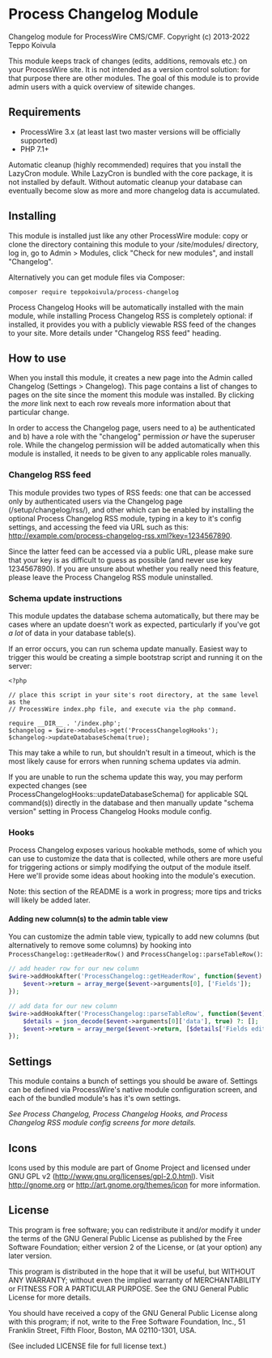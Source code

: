 Process Changelog Module
========================

Changelog module for ProcessWire CMS/CMF.
Copyright (c) 2013-2022 Teppo Koivula

This module keeps track of changes (edits, additions, removals etc.) on your ProcessWire site. It is not intended as a version control solution: for that purpose there are other modules. The goal of this module is to provide admin users with a quick overview of sitewide changes.

## Requirements

- ProcessWire 3.x (at least last two master versions will be officially supported)
- PHP 7.1+

Automatic cleanup (highly recommended) requires that you install the LazyCron module. While LazyCron is bundled with the core package, it is not installed by default. Without automatic cleanup your database can eventually become slow as more and more changelog data is accumulated.

## Installing

This module is installed just like any other ProcessWire module: copy or clone the directory containing this module to your /site/modules/ directory, log in, go to Admin > Modules, click "Check for new modules", and install "Changelog".

Alternatively you can get module files via Composer:

```
composer require teppokoivula/process-changelog
```

Process Changelog Hooks will be automatically installed with the main module, while installing Process Changelog RSS is completely optional: if installed, it provides you with a publicly viewable RSS feed of the changes to your site. More details under "Changelog RSS feed" heading.

## How to use

When you install this module, it creates a new page into the Admin called Changelog (Settings > Changelog). This page contains a list of changes to pages on the site since the moment this module was installed. By clicking the *more* link next to each row reveals more information about that particular change.

In order to access the Changelog page, users need to a) be authenticated and b) have a role with the "changelog" permission *or* have the superuser role. While the changelog permission will be added automatically when this module is installed, it needs to be given to any applicable roles manually.

### Changelog RSS feed

This module provides two types of RSS feeds: one that can be accessed only by authenticated users via the Changelog page (/setup/changelog/rss/), and other which can be enabled by installing the optional Process Changelog RSS module, typing in a key to it's config settings, and accessing the feed via URL such as this: http://example.com/process-changelog-rss.xml?key=1234567890.

Since the latter feed can be accessed via a public URL, please make sure that your key is as difficult to guess as possible (and never use key 1234567890). If you are unsure about whether you really need this feature, please leave the Process Changelog RSS module uninstalled.

### Schema update instructions

This module updates the database schema automatically, but there may be cases where an update doesn't work as expected, particularly if you've got *a lot* of data in your database table(s).

If an error occurs, you can run schema update manually. Easiest way to trigger this would be creating a simple bootstrap script and running it on the server:

```
<?php

// place this script in your site's root directory, at the same level as the
// ProcessWire index.php file, and execute via the php command.

require __DIR__ . '/index.php';
$changelog = $wire->modules->get('ProcessChangelogHooks');
$changelog->updateDatabaseSchema(true);
```

This may take a while to run, but shouldn't result in a timeout, which is the most likely cause for errors when running schema updates via admin.

If you are unable to run the schema update this way, you may perform expected changes (see ProcessChangelogHooks::updateDatabaseSchema() for applicable SQL command(s)) directly in the database and then manually update "schema version" setting in Process Changelog Hooks module config.

### Hooks

Process Changelog exposes various hookable methods, some of which you can use to customize the data that is collected, while others are more useful for triggering actions or simply modifying the output of the module itself. Here we'll provide some ideas about hooking into the module's execution.

Note: this section of the README is a work in progress; more tips and tricks will likely be added later.

#### Adding new column(s) to the admin table view

You can customize the admin table view, typically to add new columns (but alternatively to remove some columns) by hooking into `ProcessChangelog::getHeaderRow()` and `ProcessChangelog::parseTableRow()`:

```php
// add header row for our new column
$wire->addHookAfter('ProcessChangelog::getHeaderRow', function($event) {
	$event->return = array_merge($event->arguments[0], ['Fields']);
});

// add data for our new column
$wire->addHookAfter('ProcessChangelog::parseTableRow', function($event) {
	$details = json_decode($event->arguments[0]['data'], true) ?: [];
	$event->return = array_merge($event->return, [$details['Fields edited'] ?? '']);
});
```

## Settings

This module contains a bunch of settings you should be aware of. Settings can be defined via ProcessWire's native module configuration screen, and each of the bundled module's has it's own settings.

*See Process Changelog, Process Changelog Hooks, and Process Changelog RSS module config screens for more details.*

## Icons

Icons used by this module are part of Gnome Project and licensed under GNU GPL v2 (http://www.gnu.org/licenses/gpl-2.0.html). Visit http://gnome.org or http://art.gnome.org/themes/icon for more information.

## License

This program is free software; you can redistribute it and/or modify it under the terms of the GNU General Public License as published by the Free Software Foundation; either version 2 of the License, or (at your option) any later version.

This program is distributed in the hope that it will be useful, but WITHOUT ANY WARRANTY; without even the implied warranty of MERCHANTABILITY or FITNESS FOR A PARTICULAR PURPOSE. See the GNU General Public License for more details.

You should have received a copy of the GNU General Public License along with this program; if not, write to the Free Software Foundation, Inc., 51 Franklin Street, Fifth Floor, Boston, MA  02110-1301, USA.

(See included LICENSE file for full license text.)

